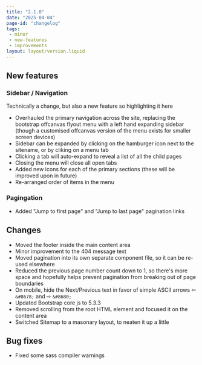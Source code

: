 ```yaml
---
title: "2.1.0"
date: "2025-04-04"
page-id: "changelog"
tags: 
 - minor
 - new-features
 - improvements
layout: layout/version.liquid
---
```

## New features
### Sidebar / Navigation
Technically a change, but also a new feature so highlighting it here
- Overhauled the primary navigation across the site, replacing the bootstrap offcanvas flyout menu with a left hand expanding sidebar (though a customised offcanvas version of the menu exists for smaller screen devices)
- Sidebar can be expanded by clicking on the hamburger icon next to the sitename, or by cliking on a menu tab
- Clicking a tab will auto-expand to reveal a list of all the child pages
- Closing the menu will close all open tabs
- Added new icons for each of the primary sections (these will be improved upon in future)
- Re-arranged order of items in the menu

### Pagingation
- Added "Jump to first page" and "Jump to last page" pagination links

## Changes
- Moved the footer inside the main content area
- Minor improvement to the 404 message text
- Moved pagination into its own separate component file, so it can be re-used elsewhere
- Reduced the previous page number count down to 1, so there's more space and hopefully helps prevent pagination from breaking out of page boundaries
- On mobile, hide the Next/Previous text in favor of simple ASCII arrows ⇦ `&#8678;` and ⇨ `&#8680;`
- Updated Bootstrap core js to 5.3.3
- Removed scrolling from the root HTML element and focused it on the <main> content area
- Switched Sitemap to a masonary layout, to neaten it up a little

## Bug fixes
- Fixed some sass compiler warnings